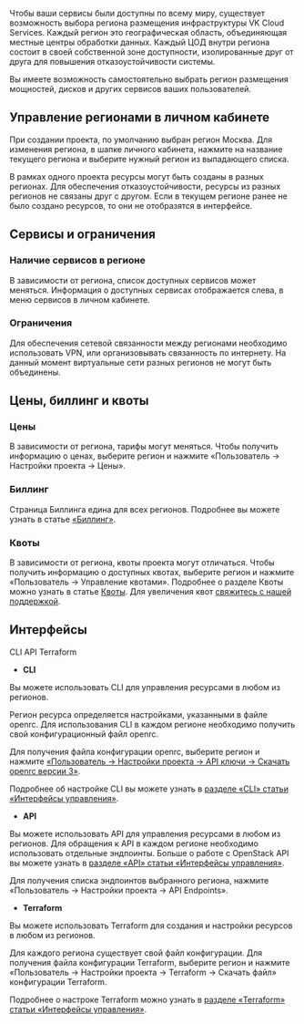 Чтобы ваши сервисы были доступны по всему миру, существует возможность выбора региона размещения инфраструктуры VK Cloud Services. Каждый регион это географическая область, объединяющая местные центры обработки данных. Каждый ЦОД внутри региона состоит в своей собственной зоне доступности, изолированные друг от друга для повышения отказоустойчивости системы.

Вы имеете возможность самостоятельно выбрать регион размещения мощностей, дисков и других сервисов ваших пользователей.

## Управление регионами в личном кабинете

При создании проекта, по умолчанию выбран регион Москва. Для изменения региона, в шапке личного кабинета, нажмите на название текущего региона и выберите нужный регион из выпадающего списка.

<warn>

В рамках одного проекта ресурсы могут быть созданы в разных регионах. Для обеспечения отказоустойчивости, ресурсы из разных регионов не связаны друг с другом. Если в текущем регионе ранее не было создано ресурсов, то они не отобразятся в интерфейсе.

</warn>

## Сервисы и ограничения

### Наличие сервисов в регионе

В зависимости от региона, список доступных сервисов может меняться. Информация о доступных сервисах отображается слева, в меню сервисов в личном кабинете.

### Ограничения

Для обеспечения сетевой связанности между регионами необходимо использовать VPN, или организовывать связанность по интернету. На данный момент виртуальные сети разных регионов не могут быть объединены.

## Цены, биллинг и квоты

### Цены

В зависимости от региона, тарифы могут меняться. Чтобы получить информацию о ценах, выберите регион и нажмите «Пользователь -> Настройки проекта -> Цены».

### Биллинг

Страница Биллинга едина для всех регионов. Подробнее вы можете узнать в статье [«Биллинг»](https://mcs.mail.ru/docs/ru/main/additionals/billing).

### Квоты

В зависимости от региона, квоты проекта могут отличаться. Чтобы получить информацию о доступных квотах, выберите регион и нажмите «Пользователь -> Управление квотами». Подробнее о разделе Квоты можно узнать в статье [Квоты](https://mcs.mail.ru/docs/ru/additionals/start/user-account/quota-limits). Для увеличения квот [свяжитесь с нашей поддержкой](https://help.devmcs.ru/docs/ru/contacts).

## Интерфейсы

<tabs>
<tablist>
<tab>CLI</tab>
<tab>API</tab>
<tab>Terraform</tab>
</tablist>
<tabpanel>

- **CLI**

Вы можете использовать CLI для управления ресурсами в любом из регионов.

Регион ресурса определяется настройками, указанными в файле openrc. Для использования CLI в каждом регионе необходимо получить свой конфигурационный файл openrc.

Для получения файла конфигурации openrc, выберите регион и нажмите [«Пользователь -> Настройки проекта -> API ключи -> Скачать openrc версии 3»](https://mcs.mail.ru/app/project/keys/).

Подробнее об настройке CLI вы можете узнать в [разделе «CLI» статьи «Интерфейсы управления»](https://mcs.mail.ru/docs/ru/additionals/start/user-account/mgmt-interfaces#cli).

</tabpanel>
<tabpanel>

- **API**

Вы можете использовать API для управления ресурсами в любом из регионов. Для обращения к API в каждом регионе необходимо использовать отдельные эндпоинты. Больше о работе с OpenStack API вы можете узнать в [разделе «API» статьи «Интерфейсы управления»](https://mcs.mail.ru/docs/ru/additionals/start/user-account/mgmt-interfaces#api).

Для получения списка эндпоинтов выбранного региона, нажмите «Пользователь -> Настройки проекта -> API Endpoints».

</tabpanel>
<tabpanel>

- **Terraform**

Вы можете использовать Terraform для создания и настройки ресурсов в любом из регионов.

Для каждого региона существует свой файл конфигурации. Для получения файла конфигурации Terraform, выберите регион и нажмите «Пользователь -> Настройки проекта -> Terraform -> Скачать файл» конфигурации Terraform.

Подробнее о настроке Terraform можно узнать в [разделе «Terraform» статьи «Интерфейсы управления»](https://mcs.mail.ru/docs/ru/additionals/start/user-account/mgmt-interfaces#terraform).

</tabpanel>
</tabs>
